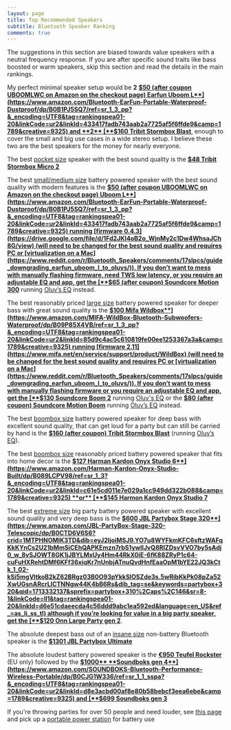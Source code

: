 ```yaml
---
layout: page
title: Top Recommended Speakers
subtitle: Bluetooth Speaker Ranking
comments: true
---
```


The suggestions in this section are biased towards value speakers with a neutral frequency response. If you are after specific sound traits like bass boosted or warm speakers, skip this section and read the details in the main rankings.

My perfect minimal speaker setup would be **2** [**$50 (after coupon UBOOMLWC on Amazon on the checkout page) Earfun Uboom L**](https://www.amazon.com/Bluetooth-EarFun-Portable-Waterproof-Dustproof/dp/B0B1PJ5SQ7/ref=sr_1_3_pp?&_encoding=UTF8&tag=rankingspea01-20&linkCode=ur2&linkId=433417fadb743aab2a7725af5f6ffde9&camp=1789&creative=9325) and **2** [**$160 Tribit Stormbox Blast**](https://www.amazon.com/Tribit-StormBox-Blast-Portable-Speaker/dp/B09PMYTJD2/ref=sr_1_1_sspa?&_encoding=UTF8&tag=rankingspea01-20&linkCode=ur2&linkId=ce0a6d06fae6af4067a3009be52cbfe5&camp=1789&creative=9325), enough to cover the small and big use cases in a wide stereo setup. I believe these two are the best speakers for the money for nearly everyone.

The best [pocket size](/pocket-size/) speaker with the best sound quality is the [**$48 Tribit Stormbox Micro 2**](https://www.amazon.com/Tribit-StormBox-Portable-Speaker-Built/dp/B09Q59321N/ref=sr_1_1_sspa?&_encoding=UTF8&tag=rankingspea01-20&linkCode=ur2&linkId=137e8f0b9211bde7e1528468ba51ea8f&camp=1789&creative=9325)

The best [small/medium size](/small-medium-size/) battery powered speaker with the best sound quality with modern features is the [**$50 (after coupon UBOOMLWC on Amazon on the checkout page) Uboom L**](https://www.amazon.com/Bluetooth-EarFun-Portable-Waterproof-Dustproof/dp/B0B1PJ5SQ7/ref=sr_1_3_pp?&_encoding=UTF8&tag=rankingspea01-20&linkCode=ur2&linkId=433417fadb743aab2a7725af5f6ffde9&camp=1789&creative=9325) running [firmware 0.4.3](https://drive.google.com/file/d/1Fd2JKI4oB2o_WjnMy2c1Dw4WhsaJCh8G/view) (will need to be changed for the best sound quality and requires PC or [virtualization on a Mac](https://www.reddit.com/r/Bluetooth_Speakers/comments/17slpcs/guide_downgrading_earfun_uboom_l_to_oluvs/)). If you don’t want to mess with manually flashing firmware, need TWS low latency, or you require an adjustable EQ and app, get the [**$65 (after coupon) Soundcore Motion 300**](https://www.amazon.com/Soundcore-Bluetooth-SmartTune-Technology-Waterproof/dp/B0CDJWTWMB/ref=sr_1_1_sspa?crid=2A287XPADHB5P&amp;dib=eyJ2IjoiMSJ9.2puWcqlezR0yH_ZXqvJ7X-FGb_jYukvKJXw_hpTtoLiPCJhe5krIZSbzmNLeaHIXVNjDuQWasktAUWCwTL1gWREP-X_ACBFD3XsmJVBsdE5OOPo5q6WIFDFhsCUzalpT8RYQj0k3Q4D2eQtS_A6BvYa3i4W_Zd4_GZEfI_KPPIz40GDiLbChD-e2upIJ5wp4ic_HJlFC1M5f4JNrLmm0Swdc66_-GfU8ceWC6ZmOvdw.cB36bBEQa23F9l0veg9xhP3_g2pFHGDecMem-bp16u4&amp;dib_tag=se&amp;keywords=motion%252B300&amp;qid=1709590900&amp;sprefix=motion%252B300%252Caps%252C234&amp;sr=8-1-spons&amp;sp_csd=d2lkZ2V0TmFtZT1zcF9hdGY&amp;th=1&_encoding=UTF8&tag=rankingspea01-20&linkCode=ur2&linkId=14ae8fa4885f94bc37a64c7041022dac&camp=1789&creative=9325) running [Oluv’s EQ](https://www.patreon.com/oluvsgadgets/shop/soundcore-motion-300-eq-settings-uboom-l-95778) instead.

The best reasonably priced [large size](/large-size/) battery powered speaker for deeper bass with great sound quality is the [**$100 Mifa Wildbox**](https://www.amazon.com/MIFA-WildBox-Bluetooth-Subwoofers-Waterproof/dp/B09P85X4VB/ref=sr_1_3_pp?&_encoding=UTF8&tag=rankingspea01-20&linkCode=ur2&linkId=85d9c4ac5c610819fe00ee1253367a3a&camp=1789&creative=9325) running [firmware 2.11](https://www.mifa.net/en/service/support/product/WildBox) (will need to be changed for the best sound quality and requires PC or [virtualization on a Mac](https://www.reddit.com/r/Bluetooth_Speakers/comments/17slpcs/guide_downgrading_earfun_uboom_l_to_oluvs/)). If you don’t want to mess with manually flashing firmware or you require an adjustable EQ and app, get the [**$130 Soundcore Boom 2**](https://www.amazon.com/soundcore-Subwoofer-Waterproof-Floatable-Bluetooth/dp/B0CQ53RVTW/ref=sr_1_3?&_encoding=UTF8&tag=rankingspea01-20&linkCode=ur2&linkId=f951314347e23bddd72378c50e4862fd&camp=1789&creative=9325) running [Oluv's EQ](https://www.patreon.com/oluvsgadgets/shop/anker-soundcore-boom-2-eq-settings-171292) or the [**$80 (after coupon) Soundcore Motion Boom**](https://www.amazon.com/Soundcore-Titanium-Technology-Waterproof-Bluetooth/dp/B08LQNL42Z/ref=sr_1_3?&_encoding=UTF8&tag=rankingspea01-20&linkCode=ur2&linkId=34fcc0dfadaaa33dbb7b19487fb321f2&camp=1789&creative=9325) running [Oluv’s EQ](https://ibb.co/wNFwQ1h) instead.

The best [boombox size](/boombox-size/) battery powered speaker for deep bass with excellent sound quality, that can get loud for a party but can still be carried by hand is the [**$160 (after coupon) Tribit Stormbox Blast**](https://www.amazon.com/Tribit-StormBox-Blast-Portable-Speaker/dp/B09PMYTJD2/ref=sr_1_1_sspa?&_encoding=UTF8&tag=rankingspea01-20&linkCode=ur2&linkId=ce0a6d06fae6af4067a3009be52cbfe5&camp=1789&creative=9325) (running [Oluv’s EQ](https://www.patreon.com/oluvsgadgets/shop/tribit-stormbox-blast-firmware-3-5-eq-171437)).

The best [boombox size](/boombox-size/) reasonably priced battery powered speaker that fits into home decor is the [**$127 Harman Kardon Onyx Studio 6**](https://www.amazon.com/Harman-Kardon-Onyx-Studio-Built/dp/B089LCPV98/ref=sr_1_3?&_encoding=UTF8&tag=rankingspea01-20&linkCode=ur2&linkId=c61e5cd011e7e029a1cc949dd322b088&camp=1789&creative=9325) **or** [**$145 Harmon Kardon Onyx Studio 7**](https://www.amazon.com/Kardon-Bluetooth-Wireless-Portable-Speaker/dp/B09817FXSM/ref=sr_1_3?&_encoding=UTF8&tag=rankingspea01-20&linkCode=ur2&linkId=1089fb69fc8ba7e92fb6908acaa61cb7&camp=1789&creative=9325)

The best [extreme size](/extreme-size/) big party battery powered speaker with excellent sound quality and very deep bass is the [**$600 JBL Partybox Stage 320**](https://www.amazon.com/JBL-PartyBox-Stage-320-Telescopic/dp/B0CTD6V6S6?crid=1MTPHNOMIK3TD&dib=eyJ2IjoiMSJ9.YO7u8WYFkmKFC6sftzWAFqKkKYnCs2U21bMmSiCEhQAPKEmzn7rbS1ywlIJvQ8RIZDsvVVO7by5sAdj0_w_8vSJOWT8GK1jJBYLMxUy4Hm44RkX0iE-6fK88ZRyP1c64-cuFuHXRehtDMf6KFf36xiqKr7nUnbjATnuQvdHnfEaaOpM1bYE22JQ3kCtk_1_02-kSi5mgVItkoB2kZ62BRgz03B0O93pYkkSlOSZde3s.5wRibKkPk08pZa52XwUGsnARcrLlCTNNgw44K4bB6Rs&dib_tag=se&keywords=partybox+320&qid=1713332137&sprefix=partybox+310%2Caps%2C146&sr=8-1&linkCode=ll1&tag=rankingspea01-20&linkId=d6e51cdaeecda4c56ddd9abc1ea592ed&language=en_US&ref_=as_li_ss_tl) although if you’re looking for value in a big party speaker, get the [**$120 Onn Large Party gen 2**](https://www.walmart.com/ip/onn-Large-Party-Speaker-Gen-2/1212999628).

The absolute deepest bass out of an [insane size](/insane-size/) non-battery Bluetooth speaker is the [**$1301 JBL Partybox Ultimate**](https://www.amazon.com/JBL-Partybox-Ultimate-Connectivity-Slashproof/dp/B0CFZMKYXH/ref=sr_1_3?&_encoding=UTF8&tag=rankingspea01-20&linkCode=ur2&linkId=5d6ef5cb2de9adba94b491ab60da98ac&camp=1789&creative=9325)

The absolute loudest battery powered speaker is the [**€950 Teufel Rockster**](https://lu.teufelaudio.com/rockster-105575000) (EU only) followed by the [**$1000** **Soundboks gen 4**](https://www.amazon.com/SOUNDBOKS-Bluetooth-Performance-Wireless-Portable/dp/B0CJG1W336/ref=sr_1_1_sspa?&_encoding=UTF8&tag=rankingspea01-20&linkCode=ur2&linkId=d8e3acbd00af8e80b58bebcf3eea6ebe&camp=1789&creative=9325) and [**$699 Soundboks gen 3**](https://www.amazon.com/SOUNDBOKS-Gen-3-Bluetooth-Performance-Swappable/dp/B09MQRMDGP/ref=sr_1_1_sspa?&_encoding=UTF8&tag=rankingspea01-20&linkCode=ur2&linkId=7e2a38c44082a23ae208486255b43055&camp=1789&creative=9325) 

If you're throwing parties for over 50 people and need louder, see [this page](/portable-party-speakers/) and pick up a [portable power station](/portable-power-stations/) for battery use

